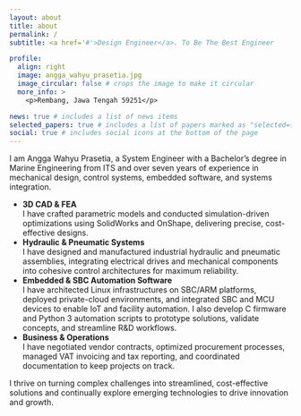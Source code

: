 ```yaml
---
layout: about
title: about
permalink: /
subtitle: <a href='#'>Design Engineer</a>. To Be The Best Engineer

profile:
  align: right
  image: angga_wahyu_prasetia.jpg
  image_circular: false # crops the image to make it circular
  more_info: >
    <p>Rembang, Jawa Tengah 59251</p>

news: true # includes a list of news items
selected_papers: true # includes a list of papers marked as "selected={true}"
social: true # includes social icons at the bottom of the page
---
```


<p>
  I am Angga Wahyu Prasetia, a System Engineer with a Bachelor’s degree in Marine Engineering from ITS and over seven years of experience in mechanical design, control systems, embedded software, and systems integration.
</p>
<ul>
  <li><strong>3D CAD &amp; FEA</strong><br>
    I have crafted parametric models and conducted simulation-driven optimizations using SolidWorks and OnShape, delivering precise, cost-effective designs.
  </li>
  <li><strong>Hydraulic &amp; Pneumatic Systems</strong><br>
    I have designed and manufactured industrial hydraulic and pneumatic assemblies, integrating electrical drives and mechanical components into cohesive control architectures for maximum reliability.
  </li>
  <li><strong>Embedded &amp; SBC Automation Software</strong><br>
    I have architected Linux infrastructures on SBC/ARM platforms, deployed private-cloud environments, and integrated SBC and MCU devices to enable IoT and facility automation. I also develop C firmware and Python 3 automation scripts to prototype solutions, validate concepts, and streamline R&amp;D workflows.
  </li>
  <li><strong>Business &amp; Operations</strong><br>
    I have negotiated vendor contracts, optimized procurement processes, managed VAT invoicing and tax reporting, and coordinated documentation to keep projects on track.
  </li>
</ul>
<p>
  I thrive on turning complex challenges into streamlined, cost-effective solutions and continually explore emerging technologies to drive innovation and growth.
</p>


<!-- Write your biography here. Tell the world about yourself. Link to your favorite [subreddit](http://reddit.com). You can put a picture in, too. The code is already in, just name your picture `prof_pic.jpg` and put it in the `img/` folder.

Put your address / P.O. box / other info right below your picture. You can also disable any of these elements by editing `profile` property of the YAML header of your `_pages/about.md`. Edit `_bibliography/papers.bib` and Jekyll will render your [publications page](/al-folio/publications/) automatically.

Link to your social media connections, too. This theme is set up to use [Font Awesome icons](https://fontawesome.com/) and [Academicons](https://jpswalsh.github.io/academicons/), like the ones below. Add your Facebook, Twitter, LinkedIn, Google Scholar, or just disable all of them. -->
